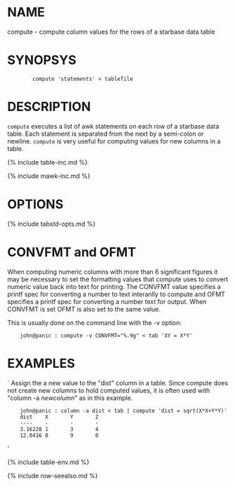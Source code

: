 
NAME
====

compute - compute column values for the rows of a starbase data table

SYNOPSYS
========

```
        compute 'statements' < tablefile
```

DESCRIPTION
===========

`compute` executes a list of awk statements on each row of a starbase data
table.  Each statement is separated from the next by a semi-colon or newline.
`compute` is very useful for computing values for new columns in a table.

{% include table-inc.md %}

{% include mawk-inc.md %}

OPTIONS
=======

{% include tabstd-opts.md %}

CONVFMT and OFMT
================

When computing numeric columns with more than 6 significant figures it may
be necessary to set the formatting values that compute uses to convert numeric
value back into text for printing.  The CONVFMT value specifies a printf spec
for converting a number to text interanlly to compute and OFMT specifies
a printf spec for converting a number text for output.  When CONVFMT is set
OFMT is also set to the same value.

This is usually done on the command line with the -v option:

```
    john@panic : compute -v CONVFMT="%.9g" < tab 'XY = X*Y'
```
        


EXAMPLES
========

`
    Assign the a new value to the "dist" column in a table.  Since compute
    does not create new columns to hold computed values, it is often used
    with "column -a *newcolumn*" as in this example.

```
    john@panic : column -a dist < tab | compute 'dist = sqrt(X*X+Y*Y)'
    dist    X       Y       Z
    ----    -       -       -
    3.16228 1       3       4
    12.0416 8       9       0
```

'

{% include table-env.md %}

{% include row-seealso.md %}

